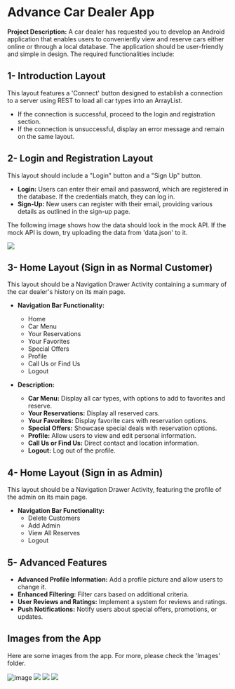 # **Advance Car Dealer App**

**Project Description:** 
A car dealer has requested you to develop an Android application that enables users to conveniently view and reserve cars either online or through a local database. The application should be user-friendly and simple in design. The required functionalities include:

## **1- Introduction Layout**
   This layout features a 'Connect' button designed to establish a connection to a server using REST to load all car types into an ArrayList.
   - If the connection is successful, proceed to the login and registration section.
   - If the connection is unsuccessful, display an error message and remain on the same layout.

## **2- Login and Registration Layout**

   This layout should include a "Login" button and a "Sign Up" button.
    
   - **Login:** Users can enter their email and password, which are registered in the database. If the credentials match, they can log in.
   - **Sign-Up:** New users can register with their email, providing various details as outlined in the sign-up page.

   The following image shows how the data should look in the mock API. If the mock API is down, try uploading the data from 'data.json' to it.

   ![](images/data_in_api.png)


## **3- Home Layout (Sign in as Normal Customer)**
   This layout should be a Navigation Drawer Activity containing a summary of the car dealer's history on its main page.

   - **Navigation Bar Functionality:**
     - Home
     - Car Menu
     - Your Reservations
     - Your Favorites
     - Special Offers
     - Profile
     - Call Us or Find Us
     - Logout

   - **Description:**
     - **Car Menu:** Display all car types, with options to add to favorites and reserve.
     - **Your Reservations:** Display all reserved cars.
     - **Your Favorites:** Display favorite cars with reservation options.
     - **Special Offers:** Showcase special deals with reservation options.
     - **Profile:** Allow users to view and edit personal information.
     - **Call Us or Find Us:** Direct contact and location information.
     - **Logout:** Log out of the profile.

## **4- Home Layout (Sign in as Admin)**
   This layout should be a Navigation Drawer Activity, featuring the profile of the admin on its main page.

   - **Navigation Bar Functionality:**
     - Delete Customers
     - Add Admin
     - View All Reserves
     - Logout

## **5- Advanced Features**
   
   - **Advanced Profile Information:** Add a profile picture and allow users to change it.
   - **Enhanced Filtering:** Filter cars based on additional criteria.
   - **User Reviews and Ratings:** Implement a system for reviews and ratings.
   - **Push Notifications:** Notify users about special offers, promotions, or updates.

## **Images from the App**
   Here are some images from the app. For more, please check the 'Images' folder.
   
![image](https://github.com/KhaledRoub/Advance-Car-Dealer-using-Android-Studio/assets/131482786/31ee5666-37d1-4239-8ca3-c86c0d0fac05)
   ![](images/login_page.png)
   ![](images/signup_page.png)
   ![](images/special_page.png)
